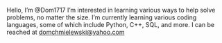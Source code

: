 Hello, I’m @Dom1717
I’m interested in learning various ways to help solve problems, no matter the size.
I’m currently learning various coding languages, some of which include Python, C++, SQL, and more.
I can be reached at domchmielewski@yahoo.com
